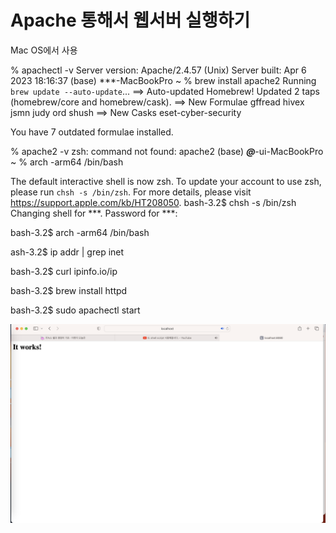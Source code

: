 # Apache 통해서 웹서버 실행하기

Mac OS에서 사용

% apachectl -v
Server version: Apache/2.4.57 (Unix)
Server built:   Apr  6 2023 18:16:37
(base) ***-MacBookPro ~ % brew install apache2
Running `brew update --auto-update`...
==> Auto-updated Homebrew!
Updated 2 taps (homebrew/core and homebrew/cask).
==> New Formulae
gffread      hivex        jsmn         judy         ord          shush
==> New Casks
eset-cyber-security

You have 7 outdated formulae installed.

% apache2 -v
zsh: command not found: apache2
(base) ***@***-ui-MacBookPro ~ % arch -arm64 /bin/bash

The default interactive shell is now zsh.
To update your account to use zsh, please run `chsh -s /bin/zsh`.
For more details, please visit https://support.apple.com/kb/HT208050.
bash-3.2$ chsh -s /bin/zsh
Changing shell for ***.
Password for ***:

bash-3.2$ arch -arm64 /bin/bash

ash-3.2$ ip addr | grep inet

bash-3.2$ curl ipinfo.io/ip

bash-3.2$ brew install httpd

bash-3.2$ sudo apachectl start

![it_works_.png](it_works_.png)
